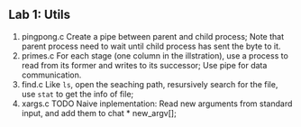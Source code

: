 ## Lab 1: Utils

1. pingpong.c
   Create a pipe between parent and child process;
   Note that parent process need to wait until child process has sent the byte to it.
2. primes.c
   For each stage (one column in the illstration), use a process to read from its former and writes to its successor; Use pipe for data communication.
3. find.c
   Like `ls`, open the seaching path, resursively search for the file, use `stat` to get the info of file;
4. xargs.c
   TODO
   Naive inplementation: Read new arguments from standard input, and add them to chat * new_argv[];
